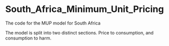 # South_Africa_Minimum_Unit_Pricing
The code for the MUP model for South Africa

The model is split into two distinct sections. Price to consumption, and consumption to harm.
